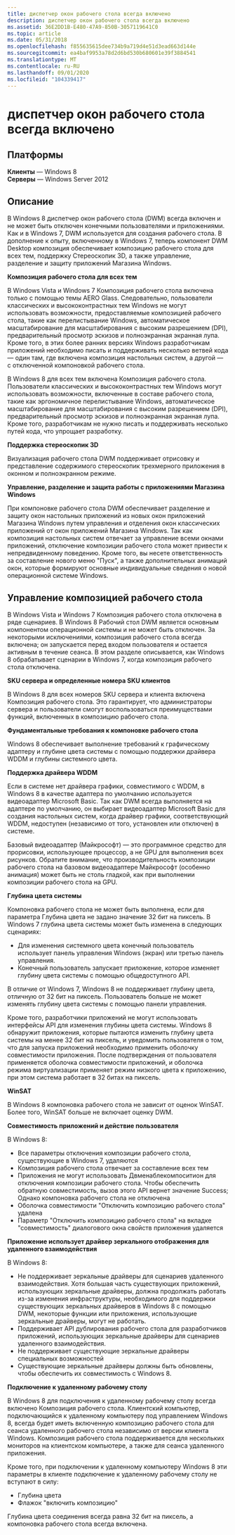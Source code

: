 ```yaml
---
title: диспетчер окон рабочего стола всегда включено
description: диспетчер окон рабочего стола всегда включено
ms.assetid: 36E2DD1B-E480-47A9-850B-3057119641C0
ms.topic: article
ms.date: 05/31/2018
ms.openlocfilehash: f855635615dee734b9a719d4e51d3ead663d144e
ms.sourcegitcommit: ea4baf9953a78d2d6bd530b680601e39f3884541
ms.translationtype: MT
ms.contentlocale: ru-RU
ms.lasthandoff: 09/01/2020
ms.locfileid: "104339417"
---
```

# <a name="desktop-window-manager-is-always-on"></a>диспетчер окон рабочего стола всегда включено

## <a name="platforms"></a>Платформы

**Клиенты** — Windows 8  
**Серверы** — Windows Server 2012  


## <a name="description"></a>Описание

В Windows 8 диспетчер окон рабочего стола (DWM) всегда включен и не может быть отключен конечными пользователями и приложениями. Как и в Windows 7, DWM используется для создания рабочего стола. В дополнение к опыту, включенному в Windows 7, теперь компонент DWM Desktop композиция обеспечивает композицию рабочего стола для всех тем, поддержку Стереоскопик 3D, а также управление, разделение и защиту приложений Магазина Windows.

**Композиция рабочего стола для всех тем**

В Windows Vista и Windows 7 Композиция рабочего стола включена только с помощью темы AERO Glass. Следовательно, пользователи классических и высококонтрастных тем Windows не могут использовать возможности, предоставляемые композицией рабочего стола, такие как перелистывание Windows, автоматическое масштабирование для масштабирования с высоким разрешением (DPI), предварительный просмотр эскизов и полноэкранная экранная лупа. Кроме того, в этих более ранних версиях Windows разработчикам приложений необходимо писать и поддерживать несколько ветвей кода — один там, где включена композиция настольных систем, а другой — с отключенной компоновкой рабочего стола.

В Windows 8 для всех тем включена Композиция рабочего стола. Пользователи классических и высококонтрастных тем Windows могут использовать возможности, включенные в составе рабочего стола, такие как эргономичное перелистывание Windows, автоматическое масштабирование для масштабирования с высоким разрешением (DPI), предварительный просмотр эскизов и полноэкранная экранная лупа. Кроме того, разработчикам не нужно писать и поддерживать несколько путей кода, что упрощает разработку.

**Поддержка стереоскопик 3D**

Визуализация рабочего стола DWM поддерживает отрисовку и представление содержимого стереоскопик трехмерного приложения в оконном и полноэкранном режиме.

**Управление, разделение и защита работы с приложениями Магазина Windows**

При компоновке рабочего стола DWM обеспечивает разделение и защиту окон настольных приложений из новых окон приложений Магазина Windows путем управления и отделения окон классических приложений от окон приложений Магазина Windows. Так как композиция настольных систем отвечает за управление всеми окнами приложений, отключение композиции рабочего стола может привести к непредвиденному поведению. Кроме того, вы несете ответственность за составление нового меню "Пуск", а также дополнительных анимаций окон, которые формируют основные индивидуальные сведения о новой операционной системе Windows.

## <a name="controlling-desktop-composition"></a>Управление композицией рабочего стола

В Windows Vista и Windows 7 Композиция рабочего стола отключена в ряде сценариев. В Windows 8 Рабочий стол DWM является основным компонентом операционной системы и не может быть отключен. За некоторыми исключениями, композиция рабочего стола всегда включена; он запускается перед входом пользователя и остается активным в течение сеанса. В этом разделе описывается, как Windows 8 обрабатывает сценарии в Windows 7, когда композиция рабочего стола отключена.

**SKU сервера и определенные номера SKU клиентов**

В Windows 8 для всех номеров SKU сервера и клиента включена Композиция рабочего стола. Это гарантирует, что администраторы сервера и пользователи смогут воспользоваться преимуществами функций, включенных в композицию рабочего стола.

**Фундаментальные требования к компоновке рабочего стола**

Windows 8 обеспечивает выполнение требований к графическому адаптеру и глубине цвета системы с помощью поддержки драйвера WDDM и глубины системного цвета.

**Поддержка драйвера WDDM**

Если в системе нет драйвера графики, совместимого с WDDM, в Windows 8 в качестве адаптера по умолчанию используется видеоадаптер Microsoft Basic. Так как DWM всегда выполняется на адаптере по умолчанию, он выбирает видеоадаптер Microsoft Basic для создания настольных систем, когда драйвер графики, соответствующий WDDM, недоступен (независимо от того, установлен или отключен) в системе.

Базовый видеоадаптер (Майкрософт) — это программное средство для прорисовки, использующее процессор, а не GPU для выполнения всех рисунков. Обратите внимание, что производительность композиции рабочего стола на базовом видеоадаптере Майкрософт (особенно анимация) может быть не столь гладкой, как при выполнении композиции рабочего стола на GPU.

**Глубина цвета системы**

Компоновка рабочего стола не может быть выполнена, если для параметра Глубина цвета не задано значение 32 бит на пиксель. В Windows 7 глубина цвета системы может быть изменена в следующих сценариях:

-   Для изменения системного цвета конечный пользователь использует панель управления Windows (экран) или третью панель управления.
-   Конечный пользователь запускает приложение, которое изменяет глубину цвета системы с помощью общедоступного API.

В отличие от Windows 7, Windows 8 не поддерживает глубину цвета, отличную от 32 бит на пиксель. Пользователь больше не может изменять глубину цвета системы с помощью панели управления.

Кроме того, разработчики приложений не могут использовать интерфейсы API для изменения глубины цвета системы. Windows 8 обнаружит приложения, которые пытаются изменить глубину цвета системы на менее 32 бит на пиксель, и уведомить пользователя о том, что для запуска приложений необходимо применить оболочку совместимости приложения. После подтверждения от пользователя применяется оболочка совместимости приложений, и оболочка режима виртуализации применяет режим низкого цвета к приложению, при этом система работает в 32 битах на пиксель.

**WinSAT**

В Windows 8 компоновка рабочего стола не зависит от оценок WinSAT. Более того, WinSAT больше не включает оценку DWM.

**Совместимость приложений и действие пользователя**

В Windows 8:

-   Все параметры отключения композиции рабочего стола, существующие в Windows 7, удаляются
-   Композиция рабочего стола отвечает за составление всех тем
-   Приложения не могут использовать Двменаблекомпоситион для отключения композиции рабочего стола. Чтобы обеспечить обратную совместимость, вызов этого API вернет значение Success; Однако компоновка рабочего стола не отключена
-   Оболочка совместимости "Отключить композицию рабочего стола" удалена
-   Параметр "Отключить композицию рабочего стола" на вкладке "совместимость" диалогового окна свойств приложения удаляется

**Приложение использует драйвер зеркального отображения для удаленного взаимодействия**

В Windows 8:

-   Не поддерживает зеркальные драйверы для сценариев удаленного взаимодействия. Хотя большая часть существующих приложений, использующих зеркальные драйверы, должна продолжать работать из-за изменения инфраструктуры, необходимого для поддержки существующих зеркальных драйверов в Windows 8 с помощью DWM, некоторые функции или приложения, использующие зеркальные драйверы, могут не работать.
-   Поддерживает API дублирования рабочего стола для разработчиков приложений, использующих зеркальные драйверы для сценариев удаленного взаимодействия.
-   Не поддерживает существующие зеркальные драйверы специальных возможностей
-   Существующие зеркальные драйверы должны быть обновлены, чтобы обеспечить их совместимость с Windows 8.

**Подключение к удаленному рабочему столу**

В Windows 8 для подключения к удаленному рабочему столу всегда включено Композиция рабочего стола. Клиентский компьютер, подключающийся к удаленному компьютеру под управлением Windows 8, всегда будет иметь включенную композицию рабочего стола для сеанса удаленного рабочего стола независимо от версии клиента Windows. Композиция рабочего стола поддерживается для нескольких мониторов на клиентском компьютере, а также для сеанса удаленного приложения.

Кроме того, при подключении к удаленному компьютеру Windows 8 эти параметры в клиенте подключение к удаленному рабочему столу не вступают в силу:

-   Глубина цвета
-   Флажок "включить композицию"

Глубина цвета соединения всегда равна 32 бит на пиксель, а компоновка рабочего стола всегда включена.

 

 




